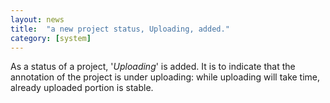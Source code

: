 ```yaml
---
layout: news
title:  "a new project status, Uploading, added."
category: [system]
---
```

As a status of a project, '_Uploading_' is added.
It is to indicate that the annotation of the project is under uploading:
while uploading will take time, already uploaded portion is stable.